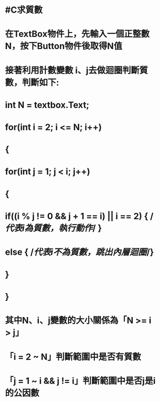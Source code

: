 # #C求質數

# 在TextBox物件上，先輸入一個正整數N，按下Button物件後取得N值
# 接著利用計數變數 i、j去做迴圈判斷質數，判斷如下:

# int N = textbox.Text;
# for(int i = 2; i <= N; i++)
# {
#   for(int j = 1; j < i; j++)
#   {
#     if((i % j != 0 && j + 1 == i) || i == 2) { /*代表i為質數，執行動作*/ }
#     else { /*代表i不為質數，跳出內層迴圈*/}
#   }
# }

# 其中N、i、j變數的大小關係為「N >= i > j」
# 「i = 2 ~ N」判斷範圍中是否有質數
# 「j = 1 ~ i && j != i」判斷範圍中是否j是i的公因數
